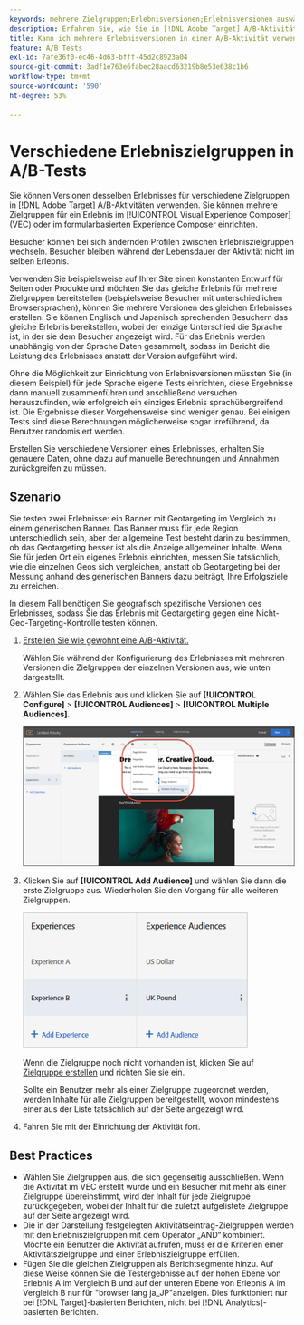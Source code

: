```yaml
---
keywords: mehrere Zielgruppen;Erlebnisversionen;Erlebnisversionen auswählen
description: Erfahren Sie, wie Sie in [!DNL Adobe Target] A/B-Aktivitäten Versionen desselben Erlebnisses für verschiedene Zielgruppen ausrichten.
title: Kann ich mehrere Erlebnisversionen in einer A/B-Aktivität verwenden?
feature: A/B Tests
exl-id: 7afe36f0-ec46-4d63-bfff-45d2c8923a04
source-git-commit: 3adf1e763e6fabec28aacd63219b8e53e638c1b6
workflow-type: tm+mt
source-wordcount: '590'
ht-degree: 53%

---
```


# Verschiedene Erlebniszielgruppen in A/B-Tests

Sie können Versionen desselben Erlebnisses für verschiedene Zielgruppen in [!DNL Adobe Target] A/B-Aktivitäten verwenden. Sie können mehrere Zielgruppen für ein Erlebnis im [!UICONTROL Visual Experience Composer] (VEC) oder im formularbasierten Experience Composer einrichten.

Besucher können bei sich ändernden Profilen zwischen Erlebniszielgruppen wechseln. Besucher bleiben während der Lebensdauer der Aktivität nicht im selben Erlebnis.

Verwenden Sie beispielsweise auf Ihrer Site einen konstanten Entwurf für Seiten oder Produkte und möchten Sie das gleiche Erlebnis für mehrere Zielgruppen bereitstellen (beispielsweise Besucher mit unterschiedlichen Browsersprachen), können Sie mehrere Versionen des gleichen Erlebnisses erstellen. Sie können Englisch und Japanisch sprechenden Besuchern das gleiche Erlebnis bereitstellen, wobei der einzige Unterschied die Sprache ist, in der sie dem Besucher angezeigt wird. Für das Erlebnis werden unabhängig von der Sprache Daten gesammelt, sodass im Bericht die Leistung des Erlebnisses anstatt der Version aufgeführt wird.

Ohne die Möglichkeit zur Einrichtung von Erlebnisversionen müssten Sie (in diesem Beispiel) für jede Sprache eigene Tests einrichten, diese Ergebnisse dann manuell zusammenführen und anschließend versuchen herauszufinden, wie erfolgreich ein einziges Erlebnis sprachübergreifend ist. Die Ergebnisse dieser Vorgehensweise sind weniger genau. Bei einigen Tests sind diese Berechnungen möglicherweise sogar irreführend, da Benutzer randomisiert werden.

Erstellen Sie verschiedene Versionen eines Erlebnisses, erhalten Sie genauere Daten, ohne dazu auf manuelle Berechnungen und Annahmen zurückgreifen zu müssen.

## Szenario

Sie testen zwei Erlebnisse: ein Banner mit Geotargeting im Vergleich zu einem generischen Banner. Das Banner muss für jede Region unterschiedlich sein, aber der allgemeine Test besteht darin zu bestimmen, ob das Geotargeting besser ist als die Anzeige allgemeiner Inhalte. Wenn Sie für jeden Ort ein eigenes Erlebnis einrichten, messen Sie tatsächlich, wie die einzelnen Geos sich vergleichen, anstatt ob Geotargeting bei der Messung anhand des generischen Banners dazu beiträgt, Ihre Erfolgsziele zu erreichen.

In diesem Fall benötigen Sie geografisch spezifische Versionen des Erlebnisses, sodass Sie das Erlebnis mit Geotargeting gegen eine Nicht-Geo-Targeting-Kontrolle testen können.

1. [Erstellen Sie wie gewohnt eine A/B-Aktivität.](/help/main/c-activities/t-test-ab/t-test-create-ab/test-create-ab.md)

   Wählen Sie während der Konfigurierung des Erlebnisses mit mehreren Versionen die Zielgruppen der einzelnen Versionen aus, wie unten dargestellt.

1. Wählen Sie das Erlebnis aus und klicken Sie auf **[!UICONTROL Configure]** > **[!UICONTROL Audiences]** > **[!UICONTROL Multiple Audiences]**.

   ![Option „Mehrere Zielgruppen“](/help/main/c-activities/t-test-ab/t-test-create-ab/assets/multiple-audiences-new.png)

1. Klicken Sie auf **[!UICONTROL Add Audience]** und wählen Sie dann die erste Zielgruppe aus. Wiederholen Sie den Vorgang für alle weiteren Zielgruppen.

   ![Exp-versions-Bild](assets/exp-versions.png)

   Wenn die Zielgruppe noch nicht vorhanden ist, klicken Sie auf [Zielgruppe erstellen](/help/main/c-target/c-audiences/create-audience.md#task_E18BD77A9A8F4ED0AC50569F94556558) und richten Sie sie ein.

   Sollte ein Benutzer mehr als einer Zielgruppe zugeordnet werden, werden Inhalte für alle Zielgruppen bereitgestellt, wovon mindestens einer aus der Liste tatsächlich auf der Seite angezeigt wird.

1. Fahren Sie mit der Einrichtung der Aktivität fort.

## Best Practices  

* Wählen Sie Zielgruppen aus, die sich gegenseitig ausschließen. Wenn die Aktivität im VEC erstellt wurde und ein Besucher mit mehr als einer Zielgruppe übereinstimmt, wird der Inhalt für jede Zielgruppe zurückgegeben, wobei der Inhalt für die zuletzt aufgelistete Zielgruppe auf der Seite angezeigt wird.
* Die in der Darstellung festgelegten Aktivitätseintrag-Zielgruppen werden mit den Erlebniszielgruppen mit dem Operator „AND“ kombiniert. Möchte ein Benutzer die Aktivität aufrufen, muss er die Kriterien einer Aktivitätszielgruppe und einer Erlebniszielgruppe erfüllen.
* Fügen Sie die gleichen Zielgruppen als Berichtsegmente hinzu. Auf diese Weise können Sie die Testergebnisse auf der hohen Ebene von Erlebnis A im Vergleich B und auf der unteren Ebene von Erlebnis A im Vergleich B nur für &quot;browser lang ja_JP&quot;anzeigen. Dies funktioniert nur bei [!DNL Target]-basierten Berichten, nicht bei [!DNL Analytics]-basierten Berichten.
